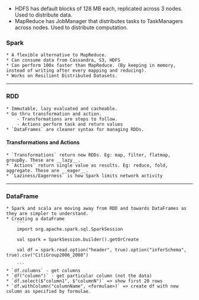 * HDFS has default blocks of 128 MB each, replicated across 3 nodes. Used to distribute data.
* MapReduce has JobManager that distributes tasks to TaskManagers across nodes. Used to distribute computation.

### Spark
	* A flexible alternative to MapReduce.
	* Can consume data from Cassandra, S3, HDFS
	* Can perform 100x faster than MapReduce. (By keeping in memory, instead of writing after every mapping and reducing).
	* Works on Resilient Distributed Datasets.

___
### RDD
	* Immutable, lazy evaluated and cacheable.
	* Go thru transformation and action.
		- Transformations are steps to follow.
		- Actions perform task and return values
	* `DataFrames` are cleaner syntax for managing RDDs.

#### Transformations and Actions
	* `Transformations` return new RDDs. Eg: map, filter, flatmap, groupBy. These are __lazy__.
	* `Actions` return single value as results. Eg: reduce, fold, aggregate. These are __eager__.
	* `Laziness/Eagerness` is how Spark limits network activity
___
### DataFrame
	* Spark and scala are moving away from RDD and towards DataFrames as they are simpler to understand.
	* Creating a dataFrame
		```
		import org.apache.spark.sql.SparkSession

		val spark = SparkSession.builder().getOrCreate

		val df = spark.read.option("header", true).option("inferSchema", true).csv("CitiGroup2006_2008")

		```
	* `df.columns` - get columns
	* `df("column")` - get particular column (not the data)
	* `df.select($"column1", $"columnN")` => show first 20 rows
	* `df.withColumn("columnName", <formulae>)` => create df with new column as specified by formulae.
